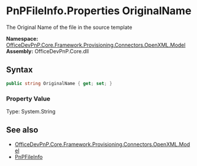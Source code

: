 # PnPFileInfo.Properties OriginalName
The Original Name of the file in the source template  

**Namespace:** [OfficeDevPnP.Core.Framework.Provisioning.Connectors.OpenXML.Model](OfficeDevPnP.Core.Framework.Provisioning.Connectors.OpenXML.Model.md)  
**Assembly:** OfficeDevPnP.Core.dll  
## Syntax
```C#
public string OriginalName { get; set; }
```

### Property Value
Type: System.String  

## See also
- [OfficeDevPnP.Core.Framework.Provisioning.Connectors.OpenXML.Model](OfficeDevPnP.Core.Framework.Provisioning.Connectors.OpenXML.Model.md)
- [PnPFileInfo](OfficeDevPnP.Core.Framework.Provisioning.Connectors.OpenXML.Model.PnPFileInfo.md) 
